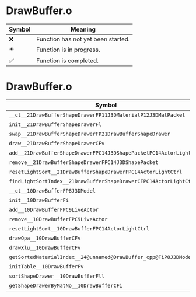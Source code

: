 # DrawBuffer.o
| Symbol | Meaning 
| ------------- | ------------- 
| :x: | Function has not yet been started. 
| :eight_pointed_black_star: | Function is in progress. 
| :white_check_mark: | Function is completed. 


# DrawBuffer.o
| Symbol | Decompiled? |
| ------------- | ------------- |
| `__ct__21DrawBufferShapeDrawerFP11J3DMaterialP12J3DMatPacket` | :x: |
| `init__21DrawBufferShapeDrawerFl` | :x: |
| `swap__21DrawBufferShapeDrawerFP21DrawBufferShapeDrawer` | :x: |
| `draw__21DrawBufferShapeDrawerCFv` | :x: |
| `add__21DrawBufferShapeDrawerFPC14J3DShapePacketPC14ActorLightCtrl` | :x: |
| `remove__21DrawBufferShapeDrawerFPC14J3DShapePacket` | :x: |
| `resetLightSort__21DrawBufferShapeDrawerFPC14ActorLightCtrl` | :x: |
| `findLightSortIndex__21DrawBufferShapeDrawerCFPC14ActorLightCtrlPb` | :x: |
| `__ct__10DrawBufferFP8J3DModel` | :x: |
| `init__10DrawBufferFi` | :x: |
| `add__10DrawBufferFPC9LiveActor` | :x: |
| `remove__10DrawBufferFPC9LiveActor` | :x: |
| `resetLightSort__10DrawBufferFPC14ActorLightCtrl` | :x: |
| `drawOpa__10DrawBufferCFv` | :x: |
| `drawXlu__10DrawBufferCFv` | :x: |
| `getSortedMaterialIndex__24@unnamed@DrawBuffer_cpp@FiP8J3DModel` | :x: |
| `initTable__10DrawBufferFv` | :x: |
| `sortShapeDrawer__10DrawBufferFll` | :x: |
| `getShapeDrawerByMatNo__10DrawBufferCFi` | :x: |
